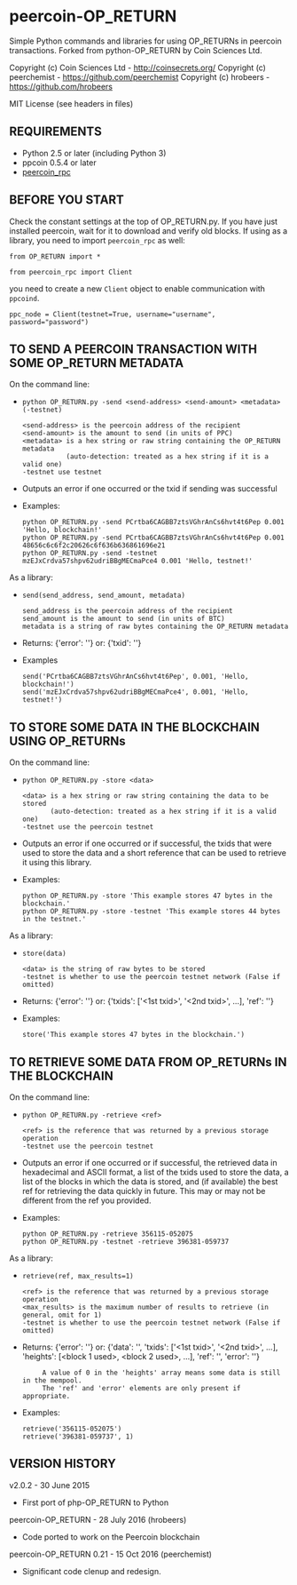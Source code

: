 peercoin-OP_RETURN
=====================
Simple Python commands and libraries for using OP_RETURNs in peercoin transactions.
Forked from python-OP_RETURN by Coin Sciences Ltd.

Copyright (c) Coin Sciences Ltd - http://coinsecrets.org/
Copyright (c) peerchemist       - https://github.com/peerchemist
Copyright (c) hrobeers          - https://github.com/hrobeers

MIT License (see headers in files)


REQUIREMENTS
------------
* Python 2.5 or later (including Python 3)
* ppcoin 0.5.4 or later
* [peercoin_rpc](https://github.com/peerchemist/peercoin_rpc)


BEFORE YOU START
----------------
Check the constant settings at the top of OP_RETURN.py.
If you have just installed peercoin, wait for it to download and verify old blocks.
If using as a library, you need to import `peercoin_rpc` as well:

`from OP_RETURN import *`

`from peercoin_rpc import Client`

you need to create a new `Client` object to enable communication with `ppcoind`.

`ppc_node = Client(testnet=True, username="username", password="password")`


TO SEND A PEERCOIN TRANSACTION WITH SOME OP_RETURN METADATA
-----------------------------------------------------------

On the command line:

* `python OP_RETURN.py -send <send-address> <send-amount> <metadata> (-testnet)`

  ```
  <send-address> is the peercoin address of the recipient
  <send-amount> is the amount to send (in units of PPC)
  <metadata> is a hex string or raw string containing the OP_RETURN metadata
             (auto-detection: treated as a hex string if it is a valid one)
  -testnet use testnet
  ```

* Outputs an error if one occurred or the txid if sending was successful

* Examples:

  ```
  python OP_RETURN.py -send PCrtba6CAGBB7ztsVGhrAnCs6hvt4t6Pep 0.001 'Hello, blockchain!'
  python OP_RETURN.py -send PCrtba6CAGBB7ztsVGhrAnCs6hvt4t6Pep 0.001 48656c6c6f2c20626c6f636b636861696e21
  python OP_RETURN.py -send -testnet mzEJxCrdva57shpv62udriBBgMECmaPce4 0.001 'Hello, testnet!'
  ```

As a library:

* `send(send_address, send_amount, metadata)`

  ```
  send_address is the peercoin address of the recipient
  send_amount is the amount to send (in units of BTC)
  metadata is a string of raw bytes containing the OP_RETURN metadata
  ```

* Returns: {'error': '<some error string>'}
       or: {'txid': '<sent txid>'}

* Examples

  ```
  send('PCrtba6CAGBB7ztsVGhrAnCs6hvt4t6Pep', 0.001, 'Hello, blockchain!')
  send('mzEJxCrdva57shpv62udriBBgMECmaPce4', 0.001, 'Hello, testnet!')
  ```


TO STORE SOME DATA IN THE BLOCKCHAIN USING OP_RETURNs
-----------------------------------------------------

On the command line:

* `python OP_RETURN.py -store <data>`

  ```
  <data> is a hex string or raw string containing the data to be stored
         (auto-detection: treated as a hex string if it is a valid one)
  -testnet use the peercoin testnet
  ```

* Outputs an error if one occurred or if successful, the txids that were used to store
  the data and a short reference that can be used to retrieve it using this library.

* Examples:

  ```
  python OP_RETURN.py -store 'This example stores 47 bytes in the blockchain.'
  python OP_RETURN.py -store -testnet 'This example stores 44 bytes in the testnet.'
  ```

As a library:

* `store(data)`
  
  ```
  <data> is the string of raw bytes to be stored
  -testnet is whether to use the peercoin testnet network (False if omitted)
  ```

* Returns: {'error': '<some error string>'}
       or: {'txids': ['<1st txid>', '<2nd txid>', ...],
            'ref': '<ref for retrieving data>'}

* Examples:

  ```
  store('This example stores 47 bytes in the blockchain.')
  ```

TO RETRIEVE SOME DATA FROM OP_RETURNs IN THE BLOCKCHAIN
-------------------------------------------------------

On the command line:

* `python OP_RETURN.py -retrieve <ref>`

  ```
  <ref> is the reference that was returned by a previous storage operation
  -testnet use the peercoin testnet
  ```

* Outputs an error if one occurred or if successful, the retrieved data in hexadecimal
  and ASCII format, a list of the txids used to store the data, a list of the blocks in
  which the data is stored, and (if available) the best ref for retrieving the data
  quickly in future. This may or may not be different from the ref you provided.

* Examples:

  ```
  python OP_RETURN.py -retrieve 356115-052075
  python OP_RETURN.py -testnet -retrieve 396381-059737
  ```

As a library:

* `retrieve(ref, max_results=1)`

  ```
  <ref> is the reference that was returned by a previous storage operation
  <max_results> is the maximum number of results to retrieve (in general, omit for 1)
  -testnet is whether to use the peercoin testnet network (False if omitted)
  ```

* Returns: {'error': '<some error string>'}
       or: {'data': '<raw binary data>',
            'txids': ['<1st txid>', '<2nd txid>', ...],
            'heights': [<block 1 used>, <block 2 used>, ...],
            'ref': '<best ref for retrieving data>',
            'error': '<error if data only partially retrieved>'}

           A value of 0 in the 'heights' array means some data is still in the mempool.
           The 'ref' and 'error' elements are only present if appropriate.

* Examples:

  ```
  retrieve('356115-052075')
  retrieve('396381-059737', 1)
  ```


VERSION HISTORY
---------------
v2.0.2 - 30 June 2015
* First port of php-OP_RETURN to Python

peercoin-OP_RETURN - 28 July 2016 (hrobeers)
* Code ported to work on the Peercoin blockchain

peercoin-OP_RETURN 0.21 - 15 Oct 2016 (peerchemist)
*  Significant code clenup and redesign.
